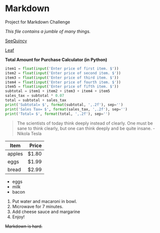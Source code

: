 # Markdown
Project for Markdown Challenge

*This file contains a jumble of many things.*

[SeeQuincy](SeeQuincy.md)

[Leaf](IMG_0862.jpg)

**Total Amount for Purchase Calculator (in Python)**
```python
item1 = float(input('Enter price of first item. $'))
item2 = float(input('Enter price of second item. $'))
item3 = float(input('Enter price of third item. $'))
item4 = float(input('Enter price of fourth item. $'))
item5 = float(input('Enter price of fifth item. $'))
subtotal = item1 + item2 + item3 + item4 + item5
sales_tax = subtotal * 0.07
total = subtotal + sales_tax
print('Subtotal= $', format(subtotal, ',.2f'), sep='')
print('Sales Tax= $', format(sales_tax, ',.2f'), sep='')
print('Total= $', format(total, ',.2f'), sep='')
```
>The scientists of today think deeply instead of clearly. One must be sane to think clearly, but one can think deeply and be quite insane. -Nikola Tesla

| Item   | Price |
| ------ | ----: |
| apples | $1.80 |
| eggs   | $1.99 |
| bread  | $2.99 |

* eggs
* milk
* bacon

1. Put water and macaroni in bowl.
2. Microwave for 7 minutes.
3. Add cheese sauce and margarine
4. Enjoy!

~~Markdown is hard.~~
